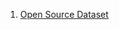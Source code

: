 <p> 
  <ol>
     <li> <a href="https://blog.csdn.net/u012735708/article/details/82682673">Open Source Dataset</a> </li>
  <ol>
</p>
